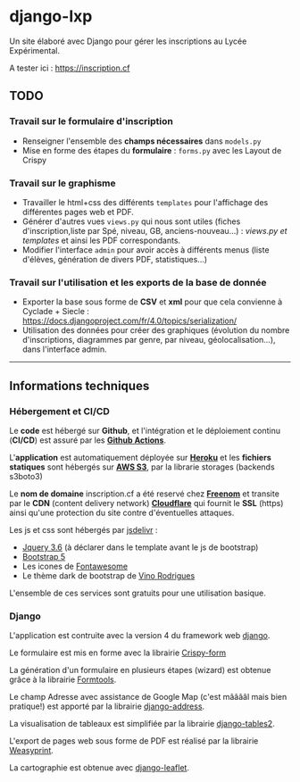 # django-lxp
Un site élaboré avec Django pour gérer les inscriptions au Lycée Expérimental.

A tester ici : https://inscription.cf
## TODO
### Travail sur le formulaire d'inscription
- Renseigner l'ensemble des **champs nécessaires** dans `models.py`
- Mise en forme des étapes du **formulaire** : `forms.py` avec les Layout de Crispy
### Travail sur le graphisme
- Travailler le html+css des différents `templates` pour l'affichage des différentes pages web et PDF.
- Générer d'autres vues `views.py` qui nous sont utiles (fiches d'inscription,liste par Spé, niveau, GB, anciens-nouveau...) : _views.py et templates_
et ainsi les PDF correspondants.
- Modifier l'interface `admin` pour avoir accès à différents menus (liste d'élèves, génération de divers PDF, 
statistiques...)
### Travail sur l'utilisation et les exports de la base de donnée
- Exporter la base sous forme de **CSV** et **xml** pour que cela convienne à Cyclade + Siecle : https://docs.djangoproject.com/fr/4.0/topics/serialization/
- Utilisation des données pour créer des graphiques (évolution du nombre d'inscriptions, diagrammes par genre, par niveau, géolocalisation...), dans l'interface admin.
------

## Informations techniques

### Hébergement et CI/CD

Le **code** est hébergé sur **Github**, et l'intégration et le déploiement continu (**CI/CD**) est assuré par les **[Github Actions](https://github.com/features/actions)**.

L'**application** est automatiquement déployée sur **[Heroku](https://www.heroku.com/)** et les **fichiers statiques** sont hébergés sur **[AWS S3](https://aws.amazon.com/fr/s3/)**, par la librarie storages (backends s3boto3)

Le **nom de domaine** inscription.cf a été reservé chez **[Freenom](https://www.freenom.com/fr/index.html)** et transite par le **CDN** (content delivery network) **[Cloudflare](https://www.cloudflare.com/fr-fr/)** qui fournit le **SSL** (https) ainsi qu'une protection du site contre d'éventuelles attaques.

Les js et css sont hébergés par [jsdelivr](https://www.jsdelivr.com/) :

  - [Jquery 3.6](https://jquery.com) (à déclarer dans le template avant le js de bootstrap)
  - [Bootstrap 5](https://getbootstrap.com/)
  - Les icones de [Fontawesome](https://fontawesome.com)
  - Le thème dark de bootstrap de [Vino Rodrigues](https://vinorodrigues.github.io/bootstrap-dark-5/)

L'ensemble de ces services sont gratuits pour une utilisation basique.

### Django

L'application est contruite avec la version 4 du framework web [django](https://www.djangoproject.com/).

Le formulaire est mis en forme avec la librairie [Crispy-form](https://django-crispy-forms.readthedocs.io/en/latest/)

La génération d'un formulaire en plusieurs étapes (wizard) est obtenue grâce à la librairie [Formtools](https://django-formtools.readthedocs.io/en/latest/).

Le champ Adresse avec assistance de Google Map (c'est mââââl mais bien pratique!) est apporté par la librairie [django-address](https://pypi.org/project/django-address/).

La visualisation de tableaux est simplifiée par la librairie [django-tables2](https://django-tables2.readthedocs.io/en/latest/).

L'export de pages web sous forme de PDF est réalisé par la librairie [Weasyprint](https://weasyprint.org/).

La cartographie est obtenue avec [django-leaflet](https://github.com/makinacorpus/django-leaflet).
